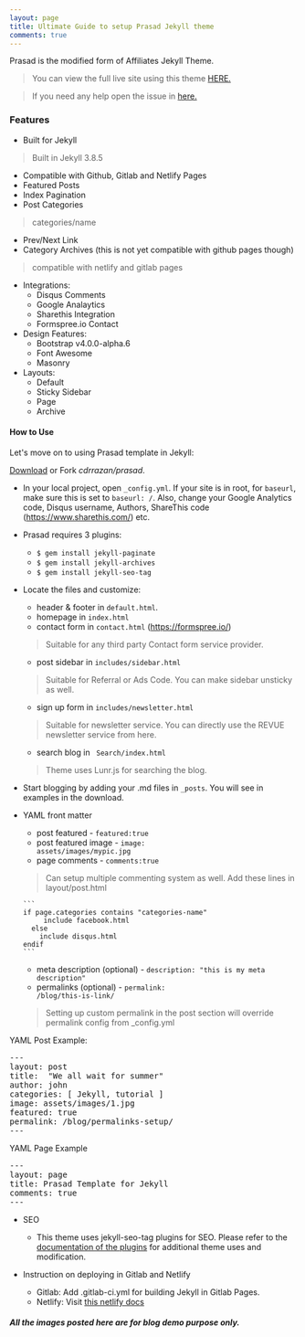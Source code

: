 ```yaml
---
layout: page
title: Ultimate Guide to setup Prasad Jekyll theme
comments: true
---
```


Prasad is the modified form of Affiliates Jekyll Theme.

>You can view the full live site using this theme <a href="https://cdrrazan.com" target="_blank">
>HERE.</a> <br>

>If you need any help open the issue in <a href="https://github.com/cdrrazan/prasad/issues/new"
>target="_blank"> here.</a>


<h3> Features </h3>

- Built for Jekyll
> Built in Jekyll 3.8.5
- Compatible with Github, Gitlab and Netlify Pages
- Featured Posts
- Index Pagination
- Post Categories
> categories/name
- Prev/Next Link
- Category Archives (this is not yet compatible with github pages though)
> compatible with netlify and gitlab pages
- Integrations:
    - Disqus Comments
    - Google Analaytics
    - Sharethis Integration
    - Formspree.io Contact
- Design Features:
    - Bootstrap v4.0.0-alpha.6
    - Font Awesome
    - Masonry
- Layouts:
    - Default
    - Sticky Sidebar
    - Page
    - Archive

#### How to Use

Let's move on to using Prasad template in Jekyll:

[Download](https://github.com/cdrrazan/prasad/archive/master.zip) or Fork *cdrrazan/prasad*.
- In your local project, open <code>_config.yml</code>. If your site is in root, for <code>baseurl</code>, make sure this is set to <code>baseurl: /</code>. Also, change your Google Analytics code, Disqus username, Authors, ShareThis code (https://www.sharethis.com/) etc.

- Prasad requires 3 plugins:
    - <code>$ gem install jekyll-paginate</code>
    - <code>$ gem install jekyll-archives</code>
    - <code>$ gem install jekyll-seo-tag</code>

- Locate the files and customize:
    - header & footer in <code>default.html</code>.
    - homepage in <code>index.html</code>
    - contact form in <code>contact.html</code> (https://formspree.io/)
     > Suitable for any third party Contact form service provider.
    - post sidebar in <code>includes/sidebar.html</code>
     > Suitable for Referral or Ads Code. You can make sidebar unsticky as well.
    - sign up form in <code>includes/newsletter.html</code>
    > Suitable for newsletter service. You can directly use the REVUE newsletter service from here.
    - search blog in <code> Search/index.html </code>
    > Theme uses Lunr.js for searching the blog.

- Start blogging by adding your .md files in <code>_posts</code>. You will see in examples in the download.
- YAML front matter
    - post featured - <code>featured:true</code>
    - post featured image - <code>image: assets/images/mypic.jpg</code>
    - page comments - <code>comments:true</code>
    > Can setup multiple commenting system as well. Add these lines in layout/post.html

      ```
      if page.categories contains "categories-name"
           include facebook.html
        else
          include disqus.html
      endif
      ```

    - meta description (optional) - <code>description: "this is my meta description"</code>
    - permalinks (optional) - <code>permalink: /blog/this-is-link/</code>
    > Setting up custom permalink in the post section will override permalink config from _config.yml

YAML Post Example:
<pre class="highlight">
---
layout: post
title:  "We all wait for summer"
author: john
categories: [ Jekyll, tutorial ]
image: assets/images/1.jpg
featured: true
permalink: /blog/permalinks-setup/
---
</pre>


YAML Page Example
<pre class="highlight">
---
layout: page
title: Prasad Template for Jekyll
comments: true
---
</pre>

- SEO
  - This theme uses jekyll-seo-tag plugins for SEO. Please refer to the [documentation of the plugins](https://github.com/jekyll/jekyll-seo-tag/blob/master/docs/usage.md) for additional theme uses and modification.

 - Instruction on deploying in Gitlab and Netlify
    - Gitlab: Add .gitlab-ci.yml for building Jekyll in Gitlab Pages.
    - Netlify: Visit [this netlify docs](https://www.netlify.com/blog/2015/10/28/a-step-by-step-guide-jekyll-3.0-on-netlify/)

<h5> All the images posted here are for blog demo purpose only. </h5>
